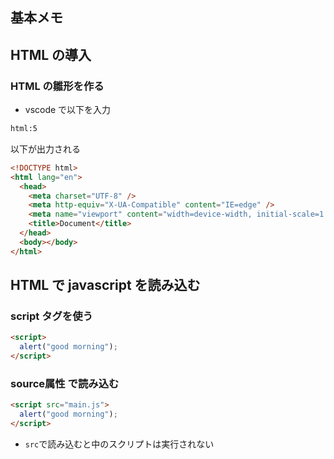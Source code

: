 ## 基本メモ

## HTML の導入

### HTML の雛形を作る

- vscode で以下を入力

```html
html:5
```

以下が出力される

```html
<!DOCTYPE html>
<html lang="en">
  <head>
    <meta charset="UTF-8" />
    <meta http-equiv="X-UA-Compatible" content="IE=edge" />
    <meta name="viewport" content="width=device-width, initial-scale=1.0" />
    <title>Document</title>
  </head>
  <body></body>
</html>
```

## HTML で javascript を読み込む

### script タグを使う

```html
<script>
  alert("good morning");
</script>
```

### source属性 で読み込む

```html
<script src="main.js">
  alert("good morning");
</script>
```

- `src`で読み込むと中のスクリプトは実行されない
